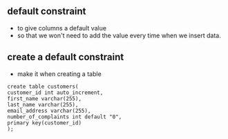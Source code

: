 ## default constraint

- to give columns a default value 
- so that we won't need to add the value every time when we insert data. 

## create a default constraint

- make it when creating a table

```
create table customers(
customer_id int auto_increment,
first_name varchar(255),
last_name varchar(255),
email_address varchar(255),
number_of_complaints int default "0",
primary key(customer_id)
);
```
